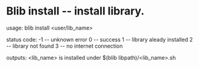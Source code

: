 # Blib install  -- install library.

usage: blib install <user/lib_name>

status code:
 -1 -- unknown error
  0 -- success
  1 -- library aleady installed
  2 -- library not found
  3 -- no internet connection

outputs:
  <lib_name> is installed under $(blib libpath)/<lib_name>.sh
